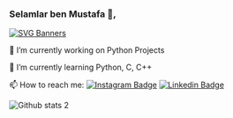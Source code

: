 ### Selamlar ben Mustafa 👋, 
[![SVG Banners](https://svg-banners.vercel.app/api?type=origin&text1=Merhaba%20👋%20Ben%20Mustafa%20Tekfidan&width=1200&height=300)](https://github.com/Akshay090/svg-banners)

🔭 I’m currently working on Python Projects 

🌱 I’m currently learning Python, C, C++

📫 How to reach me: 
[![Instagram Badge](https://img.shields.io/badge/-Instagram-C13584?style=flat-quare&labelColor=C13584&logo=instagram&logoColor=white&link=link)](instagram.com/mtekfidan13/)
[![Linkedin Badge](https://img.shields.io/badge/LinkedIn-0077B5?style=for-the-badge&logo=linkedin&logoColor=white)](https://www.linkedin.com/in/mustafatekfidan) 

![Github stats 2](https://github-readme-stats.vercel.app/api?username=mtekfidan13&show_icons=true&theme=radical)



